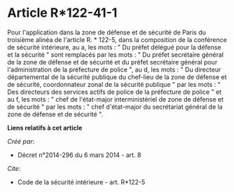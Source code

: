 # Article R*122-41-1

Pour l'application dans la zone de défense et de sécurité de Paris du troisième alinéa de l'article R. * 122-5, dans la
composition de la conférence de sécurité intérieure, au a, les mots : " Du préfet délégué pour la défense et la sécurité "
sont remplacés par les mots : " Du préfet secrétaire général de la zone de défense et de sécurité et du préfet secrétaire
général pour l'administration de la préfecture de police ", au d, les mots : " Du directeur départemental de la sécurité
publique du chef-lieu de la zone de défense et de sécurité, coordonnateur zonal de la sécurité publique " par les mots : "
Des directeurs des services actifs de police de la préfecture de police " et au f, les mots : " chef de l'état-major
interministériel de zone de défense et de sécurité " par les mots : " chef d'état-major du secrétariat général de la zone de
défense et de sécurité ".

**Liens relatifs à cet article**

_Créé par_:

  - Décret n°2014-296 du 6 mars 2014 - art. 8

_Cite_:

  - Code de la sécurité intérieure - art. R*122-5
